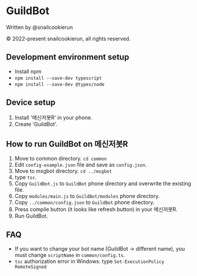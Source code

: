 # GuildBot

Written by @snailcookierun

© 2022-present snailcookierun, all rights reserved.

## Development environment setup
- Install npm
- `npm install --save-dev typescript`
- `npm install --save-dev @types/node`

## Device setup
1. Install '메신저봇R' in your phone.
2. Create 'GuildBot'.

## How to run GuildBot on 메신저봇R
1. Move to common directory. `cd common`
2. Edit `config-example.json` file and save as `config.json`.
3. Move to msgbot directory. `cd ../msgbot`
4. type `tsc`.
5. Copy `GuildBot.js` to `GuildBot` phone directory and overwrite the existing file.
6. Copy `modules/main.js` to `GuildBot/modules` phone directory.
7. Copy `../common/config.json` to `GuildBot` phone directory.
8. Press compile button (it looks like refresh button) in your 메신저봇R.
9. Run GuildBot.

## FAQ
- If you want to change your bot name (GuildBot -> different name), you must change `scriptName` in `common/config.ts`.
- `tsc` authorization error in Windows: type `Set-ExecutionPolicy RemoteSigned`
